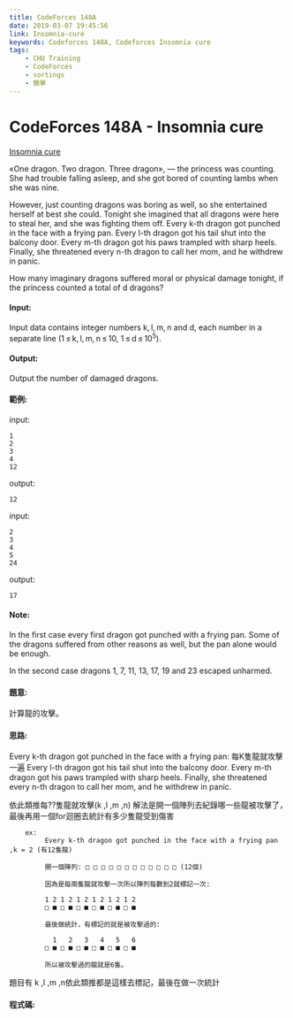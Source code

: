 ```yaml
---
title: CodeForces 148A
date: 2019-03-07 19:45:56
link: Insomnia-cure
keywords: Codeforces 148A, Codeforces Insomnia cure
tags:
	- CHU Training
	- CodeForces
	- sortings
	- 簡單
---
```

# CodeForces 148A - Insomnia cure
[Insomnia cure](https://codeforces.com/problemset/problem/148/A)

«One dragon. Two dragon. Three dragon», — the princess was counting. She had trouble falling asleep, and she got bored of counting lambs when she was nine.
<!-- more -->
However, just counting dragons was boring as well, so she entertained herself at best she could. Tonight she imagined that all dragons were here to steal her, and she was fighting them off. Every k-th dragon got punched in the face with a frying pan. Every l-th dragon got his tail shut into the balcony door. Every m-th dragon got his paws trampled with sharp heels. Finally, she threatened every n-th dragon to call her mom, and he withdrew in panic.

How many imaginary dragons suffered moral or physical damage tonight, if the princess counted a total of d dragons?

#### Input:
Input data contains integer numbers k, l, m, n and d, each number in a separate line (1 ≤ k, l, m, n ≤ 10, 1 ≤ d ≤ 10<sup>5</sup>).

#### Output:
Output the number of damaged dragons.

#### 範例:
input:
```
1
2
3
4
12
```
output:
```
12
```
input:
```
2
3
4
5
24
```
output:
```
17
```
#### Note:
In the first case every first dragon got punched with a frying pan. Some of the dragons suffered from other reasons as well, but the pan alone would be enough.

In the second case dragons 1, 7, 11, 13, 17, 19 and 23 escaped unharmed.

#### 題意:
計算龍的攻擊。

#### 思路:
Every k-th dragon got punched in the face with a frying pan: 每K隻龍就攻擊一遍
Every l-th dragon got his tail shut into the balcony door. 
Every m-th dragon got his paws trampled with sharp heels. 
Finally, she threatened every n-th dragon to call her mom, and he withdrew in panic.

依此類推每??隻龍就攻擊(k ,l ,m ,n)
解法是開一個陣列去紀錄哪一些龍被攻擊了，最後再用一個for迴圈去統計有多少隻龍受到傷害
```
	ex:
		 Every k-th dragon got punched in the face with a frying pan ,k = 2 (有12隻龍)
		 
		 開一個陣列: □ □ □ □ □ □ □ □ □ □ □ □ (12個) 
		 
		 因為是每兩隻龍就攻擊一次所以陣列每數到2就標記一次:
		 
		 1 2 1 2 1 2 1 2 1 2 1 2
		 □ ■ □ ■ □ ■ □ ■ □ ■ □ ■
		 
		 最後做統計，有標記的就是被攻擊過的:
		 
		   1   2   3   4   5   6
		 □ ■ □ ■ □ ■ □ ■ □ ■ □ ■
		 
		 所以被攻擊過的龍就是6隻。
```
題目有 k ,l ,m ,n依此類推都是這樣去標記，最後在做一次統計

#### 程式碼:
<script src="https://gist.github.com/Daviswww/0cd0e5027094ec5738df365d8f2b38cc.js"></script>

